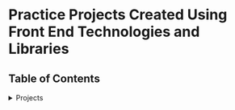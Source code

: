 # Practice Projects Created Using Front End Technologies and Libraries

## Table of Contents

<details closed><summary>Projects</summary>

<a href='https://jameslearnscode.github.io/web-development-projects/CSS-My-Site/'>Profile Site</a>
<br>
<a href='https://jameslearnscode.github.io/web-development-projects/Bootstrap-tindog/'>tindog</a>
<br>
<a href='#'>#</a>
<br>
<a href='#'>#</a>
<br>
<a href='#'>#</a>
<br>
<a href='#'>#</a>
<br>
<a href='#'>#</a>
<br>
<a href='#'>#</a>
<br>

</details>